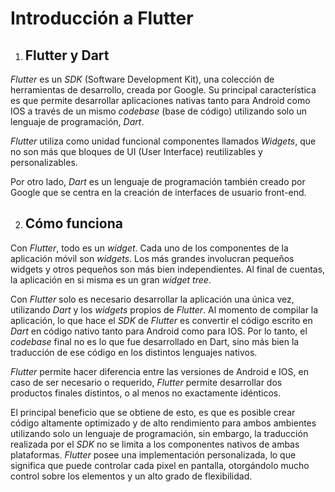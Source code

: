 # Introducción a Flutter

1. ## Flutter y Dart

*Flutter* es un *SDK* (Software Development Kit), una colección de herramientas de desarrollo, creada por Google.
Su principal característica es que permite desarrollar aplicaciones nativas tanto para Android como IOS a través de un mismo *codebase* (base de código) utilizando solo un lenguaje de programación, *Dart*.

*Flutter* utiliza como unidad funcional componentes llamados *Widgets*, que no son más que bloques de UI (User Interface) reutilizables y personalizables.

Por otro lado, *Dart* es un lenguaje de programación también creado por Google que se centra en la creación de interfaces de usuario front-end.

2. ## Cómo funciona

Con *Flutter*, todo es un *widget*. Cada uno de los componentes de la aplicación móvil son *widgets*. Los más grandes involucran pequeños widgets y otros pequeños son más bien independientes. Al final de cuentas, la aplicación en si misma es un gran *widget tree*. 

Con *Flutter* solo es necesario desarrollar la aplicación una única vez, utilizando *Dart* y los *widgets* propios de *Flutter*.
Al momento de compilar la aplicación, lo que hace el *SDK* de *Flutter* es convertir el código escrito en *Dart* en código nativo tanto para Android como para IOS. Por lo tanto, el *codebase* final no es lo que fue desarrollado en Dart, sino más bien la traducción de ese código en los distintos lenguajes nativos.

*Flutter* permite hacer diferencia entre las versiones de Android e IOS, en caso de ser necesario o requerido, *Flutter* permite desarrollar dos productos finales distintos, o al menos no exactamente idénticos. 

El principal beneficio que se obtiene de esto, es que es posible crear código altamente optimizado y de alto rendimiento para ambos ambientes utilizando solo un lenguaje de programación, sin embargo, la traducción realizada por el *SDK* no se limita a los componentes nativos de ambas plataformas. *Flutter* posee una implementación personalizada, lo que significa que puede controlar cada pixel en pantalla, otorgándolo mucho control sobre los elementos y un alto grado de flexibilidad.